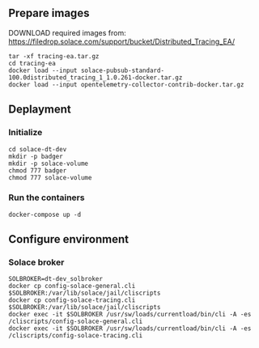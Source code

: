 ## Prepare images
DOWNLOAD required images from:
https://filedrop.solace.com/support/bucket/Distributed_Tracing_EA/

```shell
tar -xf tracing-ea.tar.gz
cd tracing-ea
docker load --input solace-pubsub-standard-100.0distributed_tracing_1_1.0.261-docker.tar.gz
docker load --input opentelemetry-collector-contrib-docker.tar.gz
```

## Deplayment
### Initialize
```shell
cd solace-dt-dev
mkdir -p badger
mkdir -p solace-volume
chmod 777 badger
chmod 777 solace-volume
```
### Run the containers
```shell
docker-compose up -d
```

## Configure environment
### Solace broker
```shell
SOLBROKER=dt-dev_solbroker
docker cp config-solace-general.cli $SOLBROKER:/var/lib/solace/jail/cliscripts
docker cp config-solace-tracing.cli $SOLBROKER:/var/lib/solace/jail/cliscripts
docker exec -it $SOLBROKER /usr/sw/loads/currentload/bin/cli -A -es /cliscripts/config-solace-general.cli
docker exec -it $SOLBROKER /usr/sw/loads/currentload/bin/cli -A -es /cliscripts/config-solace-tracing.cli
```